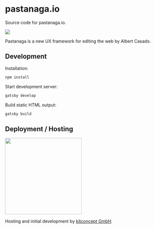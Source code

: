 # pastanaga.io

Source code for pastanaga.io.

<a href="https://pastanaga.io" width="250px"><img src="http://www.plone.de/nachrichten/pastanaga-sprint/@@images/0196ab3d-4ff2-4727-b8a4-99952b722292.jpeg" /></a>

Pastanaga is a new UX framework for editing the web by Albert Casado.

## Development

Installation:

```bash
npm install
```

Start development server:

```bash
gatsby develop
```

Build static HTML output:

```bash
gatsby build
```

## Deployment / Hosting

<a href="https://kitconcept.com"><img src="https://kitconcept.com/logo.svg" width="250px" /></a>

Hosting and initial development by [kitconcept GmbH](https://kitconcept.com).
